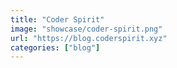 ```yaml
---
title: "Coder Spirit"
image: "showcase/coder-spirit.png"
url: "https://blog.coderspirit.xyz"
categories: ["blog"]
---
```

